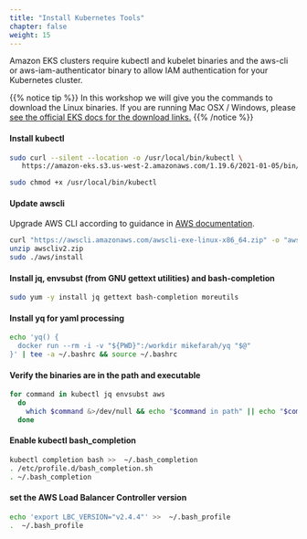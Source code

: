 ```yaml
---
title: "Install Kubernetes Tools"
chapter: false
weight: 15
---
```


Amazon EKS clusters require kubectl and kubelet binaries and the aws-cli or aws-iam-authenticator
binary to allow IAM authentication for your Kubernetes cluster.

{{% notice tip %}}
In this workshop we will give you the commands to download the Linux
binaries. If you are running Mac OSX / Windows, please [see the official EKS docs
for the download links.](https://docs.aws.amazon.com/eks/latest/userguide/getting-started.html)
{{% /notice %}}

#### Install kubectl

```bash
sudo curl --silent --location -o /usr/local/bin/kubectl \
   https://amazon-eks.s3.us-west-2.amazonaws.com/1.19.6/2021-01-05/bin/linux/amd64/kubectl

sudo chmod +x /usr/local/bin/kubectl
```

#### Update awscli

Upgrade AWS CLI according to guidance in [AWS documentation](https://docs.aws.amazon.com/cli/latest/userguide/install-cliv2-linux.html).

```bash
curl "https://awscli.amazonaws.com/awscli-exe-linux-x86_64.zip" -o "awscliv2.zip"
unzip awscliv2.zip
sudo ./aws/install
```

#### Install jq, envsubst (from GNU gettext utilities) and bash-completion

```bash
sudo yum -y install jq gettext bash-completion moreutils
```

#### Install yq for yaml processing

```bash
echo 'yq() {
  docker run --rm -i -v "${PWD}":/workdir mikefarah/yq "$@"
}' | tee -a ~/.bashrc && source ~/.bashrc
```

#### Verify the binaries are in the path and executable

```bash
for command in kubectl jq envsubst aws
  do
    which $command &>/dev/null && echo "$command in path" || echo "$command NOT FOUND"
  done
```

#### Enable kubectl bash_completion

```bash
kubectl completion bash >>  ~/.bash_completion
. /etc/profile.d/bash_completion.sh
. ~/.bash_completion
```

#### set the AWS Load Balancer Controller version

```bash
echo 'export LBC_VERSION="v2.4.4"' >>  ~/.bash_profile
.  ~/.bash_profile
```
